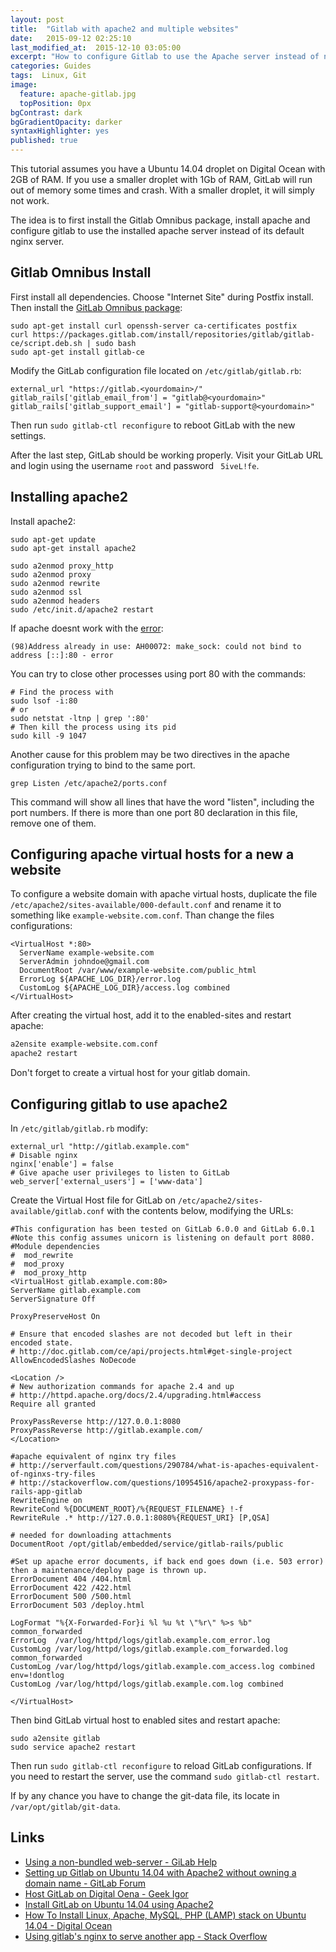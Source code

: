 ```yaml
---
layout: post
title:  "Gitlab with apache2 and multiple websites"
date:   2015-09-12 02:25:10
last_modified_at:  2015-12-10 03:05:00
excerpt: "How to configure Gitlab to use the Apache server instead of nginx"
categories: Guides
tags:  Linux, Git
image:
  feature: apache-gitlab.jpg
  topPosition: 0px
bgContrast: dark
bgGradientOpacity: darker
syntaxHighlighter: yes
published: true
---
```



This tutorial assumes you have a Ubuntu 14.04 droplet on Digital Ocean with 2GB of RAM. If you use a smaller droplet with 1Gb of RAM, GitLab will run out of memory some times and crash. With a smaller droplet, it will simply not work.

The idea is to first install the Gitlab Omnibus package, install apache and configure gitlab to use the installed apache server instead of its default nginx server.

## Gitlab Omnibus Install

First install all dependencies. Choose "Internet Site" during Postfix install. Then install the [GitLab Omnibus package](https://about.gitlab.com/downloads/#ubuntu1404):

    sudo apt-get install curl openssh-server ca-certificates postfix
    curl https://packages.gitlab.com/install/repositories/gitlab/gitlab-ce/script.deb.sh | sudo bash
    sudo apt-get install gitlab-ce

Modify the GitLab configuration file located on ```/etc/gitlab/gitlab.rb```:

    external_url "https://gitlab.<yourdomain>/"
    gitlab_rails['gitlab_email_from'] = "gitlab@<yourdomain>"
    gitlab_rails['gitlab_support_email'] = "gitlab-support@<yourdomain>"

Then run ```sudo gitlab-ctl reconfigure``` to reboot GitLab with the new settings.

After the last step, GitLab should be working properly. Visit your GitLab URL and login using the username ```root``` and password ``` 5iveL!fe```.

## Installing apache2

Install apache2:

    sudo apt-get update
    sudo apt-get install apache2

    sudo a2enmod proxy_http
    sudo a2enmod proxy
    sudo a2enmod rewrite
    sudo a2enmod ssl
    sudo a2enmod headers
    sudo /etc/init.d/apache2 restart

If apache doesnt work with the [error](https://www.digitalocean.com/community/questions/98-address-already-in-use-ah00072-make_sock-could-not-bind-to-address-80-error):

    (98)Address already in use: AH00072: make_sock: could not bind to address [::]:80 - error

You can try to close other processes using port 80 with the commands:

    # Find the process with
    sudo lsof -i:80
    # or
    sudo netstat -ltnp | grep ':80'
    # Then kill the process using its pid
    sudo kill -9 1047

Another cause for this problem may be two directives in the apache configuration trying to bind to the same port.

    grep Listen /etc/apache2/ports.conf

This command will show all lines that have the word "listen", including the port numbers. If there is more than one port 80 declaration in this file, remove one of them.


## Configuring apache virtual hosts for a new a website

To configure a website domain with apache virtual hosts, duplicate the file ```/etc/apache2/sites-available/000-default.conf``` and rename it to something like ```example-website.com.conf```. Than change the files configurations:

```
<VirtualHost *:80>
  ServerName example-website.com
  ServerAdmin johndoe@gmail.com
  DocumentRoot /var/www/example-website.com/public_html
  ErrorLog ${APACHE_LOG_DIR}/error.log
  CustomLog ${APACHE_LOG_DIR}/access.log combined
</VirtualHost>
```

After creating the virtual host, add it to the enabled-sites and restart apache:

```bash
a2ensite example-website.com.conf
apache2 restart
```

Don't forget to create a virtual host for your gitlab domain.

## Configuring gitlab to use apache2

In ```/etc/gitlab/gitlab.rb``` modify:

    external_url "http://gitlab.example.com"
    # Disable nginx
    nginx['enable'] = false
    # Give apache user privileges to listen to GitLab
    web_server['external_users'] = ['www-data']

Create the Virtual Host file for GitLab on ```/etc/apache2/sites-available/gitlab.conf``` with the contents below, modifying the URLs:

    #This configuration has been tested on GitLab 6.0.0 and GitLab 6.0.1
    #Note this config assumes unicorn is listening on default port 8080.
    #Module dependencies
    #  mod_rewrite
    #  mod_proxy
    #  mod_proxy_http
    <VirtualHost gitlab.example.com:80>
    ServerName gitlab.example.com
    ServerSignature Off

    ProxyPreserveHost On

    # Ensure that encoded slashes are not decoded but left in their encoded state.
    # http://doc.gitlab.com/ce/api/projects.html#get-single-project
    AllowEncodedSlashes NoDecode

    <Location />
    # New authorization commands for apache 2.4 and up
    # http://httpd.apache.org/docs/2.4/upgrading.html#access
    Require all granted

    ProxyPassReverse http://127.0.0.1:8080
    ProxyPassReverse http://gitlab.example.com/
    </Location>

    #apache equivalent of nginx try files
    # http://serverfault.com/questions/290784/what-is-apaches-equivalent-of-nginxs-try-files
    # http://stackoverflow.com/questions/10954516/apache2-proxypass-for-rails-app-gitlab
    RewriteEngine on
    RewriteCond %{DOCUMENT_ROOT}/%{REQUEST_FILENAME} !-f
    RewriteRule .* http://127.0.0.1:8080%{REQUEST_URI} [P,QSA]

    # needed for downloading attachments
    DocumentRoot /opt/gitlab/embedded/service/gitlab-rails/public

    #Set up apache error documents, if back end goes down (i.e. 503 error) then a maintenance/deploy page is thrown up.
    ErrorDocument 404 /404.html
    ErrorDocument 422 /422.html
    ErrorDocument 500 /500.html
    ErrorDocument 503 /deploy.html

    LogFormat "%{X-Forwarded-For}i %l %u %t \"%r\" %>s %b" common_forwarded
    ErrorLog  /var/log/httpd/logs/gitlab.example.com_error.log
    CustomLog /var/log/httpd/logs/gitlab.example.com_forwarded.log common_forwarded
    CustomLog /var/log/httpd/logs/gitlab.example.com_access.log combined env=!dontlog
    CustomLog /var/log/httpd/logs/gitlab.example.com.log combined

    </VirtualHost>

Then bind GitLab virtual host to enabled sites and restart apache:

    sudo a2ensite gitlab
    sudo service apache2 restart

Then run ```sudo gitlab-ctl reconfigure``` to reload GitLab configurations. If you need to restart the server, use the command ```sudo gitlab-ctl restart```.

If by any chance you have to change the git-data file, its locate in ```/var/opt/gitlab/git-data```.

## Links

* [Using a non-bundled web-server - GiLab Help](https://gitlab.com/gitlab-org/omnibus-gitlab/blob/master/doc/settings/nginx.md#using-a-non-bundled-web-server)
* [Setting up Gitlab on Ubuntu 14.04 with Apache2 without owning a domain name - GitLab Forum](https://forum.gitlab.com/t/solved-setting-up-gitlab-on-ubuntu-14-04-with-apache2-without-owning-a-domain-name/679)
* [Host GitLab on Digital Oena - Geek Igor](http://igor.kupczynski.info/2014/07/08/host-gitlab-on-digitalocean.html)
* [Install GitLab on Ubuntu 14.04 using Apache2](http://paulshipley.id.au/blog/coding-tips/install-gitlab-on-ubuntu-14-04-using-apache2)
* [How To Install Linux, Apache, MySQL, PHP (LAMP) stack on Ubuntu 14.04 - Digital Ocean](https://www.digitalocean.com/community/tutorials/how-to-install-linux-apache-mysql-php-lamp-stack-on-ubuntu-14-04)
* [Using gitlab's nginx to serve another app - Stack Overflow](http://stackoverflow.com/questions/24090624/using-gitlabs-nginx-to-serve-another-app)
